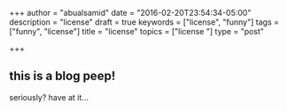 +++
author = "abualsamid"
date = "2016-02-20T23:54:34-05:00"
description = "license"
draft = true
keywords = ["license", "funny"]
tags = ["funny", "license"]
title = "license"
topics = ["license "]
type = "post"

+++

## this is a blog peep!
seriously? have at it...

